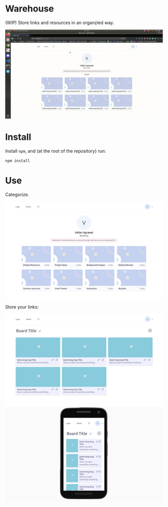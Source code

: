 # Warehouse

(WIP)
Store links and resources in an organzied way.

![](./demo.gif)


# Install

Install `npm`, and (at the root of the repository) run:
```
npm install
```

# Use

Categorize.

![](./home.png)


Store your links:

![](./desktop-board.png)
![](./phone-board.png)

